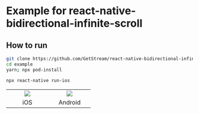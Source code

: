 # Example for react-native-bidirectional-infinite-scroll

## How to run

```sh
git clone https://github.com/GetStream/react-native-bidirectional-infinite-scroll.git
cd example
yarn; npx pod-install

npx react-native run-ios
```

<table>
  <tr>
    <td align='center' width="33%"><img src='https://user-images.githubusercontent.com/11586388/108675127-a5545680-74e6-11eb-89f9-b617b5ce6cc6.gif'/></td>
    <td align='center' width="33%"><img src='https://user-images.githubusercontent.com/11586388/108675105-9ff70c00-74e6-11eb-8abf-7c07b79338e2.gif'/></td>
  </tr>
  <tr></tr>
  <tr>
    <td align='center'>iOS</td>
    <td align='center'>Android</td>
  </tr>
</table>
